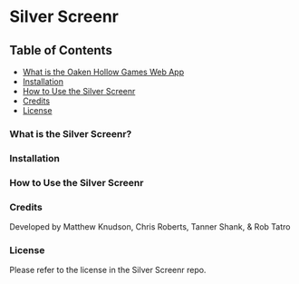 # Silver Screenr

## Table of Contents
* [What is the Oaken Hollow Games Web App](#what-is-the-Silver-Screenr)
* [Installation](#Installation)
* [How to Use the Silver Screenr](#how-to-use-the-Silver-Screenr)
* [Credits](#Credits)
* [License](#license)

### What is the Silver Screenr?


### Installation


### How to Use the Silver Screenr



### Credits

Developed by Matthew Knudson, Chris Roberts, Tanner Shank, & Rob Tatro

### License

Please refer to the license in the Silver Screenr repo.